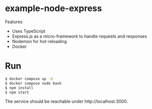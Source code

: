 # example-node-express

Features

* Uses TypeScript
* Express.js as a micro-framework to handle requests and responses
* Nodemon for hot-reloading
* Docker

# Run

```bash
$ docker compose up -d
$ docker compose node bash
$ npm install
$ npm start
```

The service should be reachable under http://localhost:3000.
